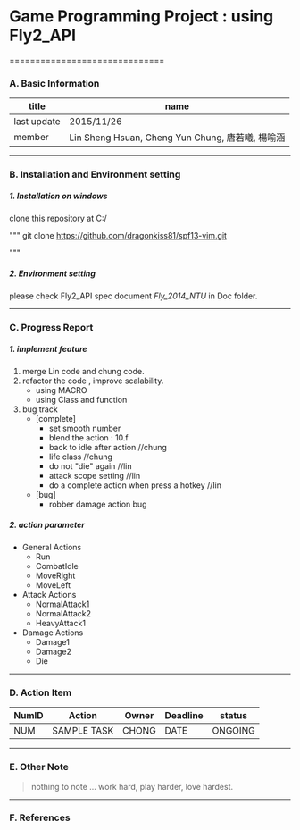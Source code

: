 # Game Programming Project : using Fly2_API 
==============================

### A. Basic Information ###

title        | name
----------   |--------------
last update  | 2015/11/26
member       | Lin Sheng Hsuan, Cheng Yun Chung, 唐若曦, 楊喻涵

------------------
### B. Installation and Environment setting ###

##### 1. Installation on windows 

clone this repository at C:/

"""
	git clone https://github.com/dragonkiss81/spf13-vim.git

"""

##### 2. Environment setting

please check Fly2_API spec document *Fly_2014_NTU* in Doc folder.

------------------
### C. Progress Report ###

##### 1. implement feature

1. merge Lin code and chung code.
2. refactor the code , improve scalability.
	- using MACRO
	- using Class and function
3. bug track
	- [complete]
		- set smooth number
		- blend the action : 10.f
		- back to idle after action //chung
		- life class //chung
		- do not "die" again //lin
		- attack scope setting //lin
		- do a complete action when press a hotkey //lin
	- [bug]
		- robber damage action bug


##### 2. action parameter

- General Actions
	- Run 
	- CombatIdle
	- MoveRight
	- MoveLeft
- Attack Actions
	- NormalAttack1
	- NormalAttack2
	- HeavyAttack1
- Damage Actions
	- Damage1
	- Damage2
	- Die


------------------
### D. Action Item

NumID | Action        | Owner   | Deadline | status
----  | ----          | ----    | ----     | ----
 NUM  |  SAMPLE TASK  | CHONG   | DATE     | ONGOING


------------------
### E. Other Note

> nothing to note ... work hard, play harder, love hardest.


------------------
### F. References


